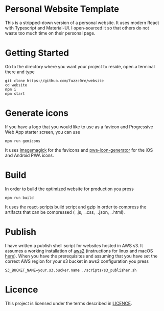 # Personal Website Template

This is a stripped-down version of a personal website. It uses modern React with Typescript and Material-UI.
I open-sourced it so that others do not waste too much time on their personal page.

# Getting Started

Go to the directory where you want your project to reside, open a terminal there and type

```
git clone https://github.com/fuzzc0re/website
cd website
npm i
npm start
```

# Generate icons

If you have a logo that you would like to use as a favicon and Progressive Web App starter screen, you can use

```
npm run genicons
```

It uses [imagemagick](https://github.com/ImageMagick/ImageMagick) for the favicons and [pwa-icon-generator](https://github.com/JacobDB/pwa-icon-generator) for the iOS and Android PWA icons.

# Build

In order to build the optimized website for production you press

```
npm run build
```

It uses the [react-scripts](https://github.com/facebook/create-react-app) build script and gzip in order to compress the artifacts that can be compressed (_.js, _.css, _.json, _.html).

# Publish

I have written a publish shell script for websites hosted in AWS s3. It assumes a working installation of [aws2](https://github.com/aws/aws-cli) (instructions for linux and macOS [here](https://docs.aws.amazon.com/cli/latest/userguide/install-cliv2-linux-mac.html)). When you have the prerequisites and assuming that you have set the correct AWS region for your s3 bucket in aws2 configuration you press

```
S3_BUCKET_NAME=your.s3.bucker.name ./scripts/s3_publisher.sh
```

# Licence

This project is licensed under the terms described in [LICENCE](LICENCE).
